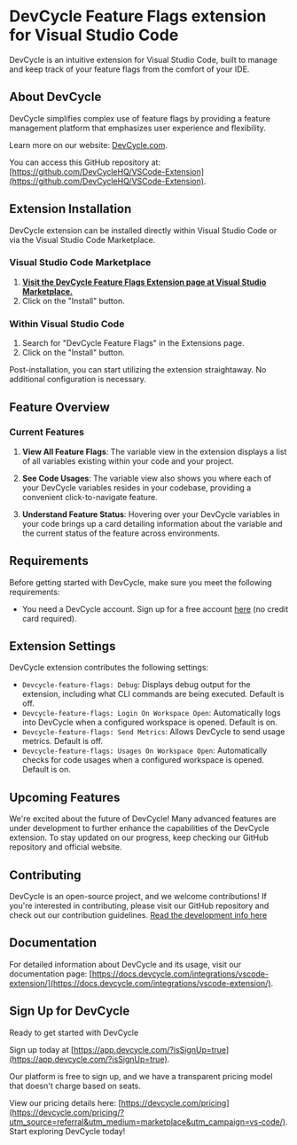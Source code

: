 # DevCycle Feature Flags extension for Visual Studio Code

DevCycle is an intuitive extension for Visual Studio Code, built to manage and keep track of your feature flags from the comfort of your IDE.

## About DevCycle

DevCycle simplifies complex use of feature flags by providing a feature management platform that emphasizes user experience and flexibility.

Learn more on our website: [DevCycle.com](https://devcycle.com/?utm_source=referral&utm_medium=marketplace&utm_campaign=vs-code).

You can access this GitHub repository at: [https://github.com/DevCycleHQ/VSCode-Extension](https://github.com/DevCycleHQ/VSCode-Extension).

## Extension Installation

DevCycle extension can be installed directly within Visual Studio Code or via the Visual Studio Code Marketplace.

### Visual Studio Code Marketplace
1. **[Visit the DevCycle Feature Flags Extension page at Visual Studio Marketplace.](https://marketplace.visualstudio.com/items?itemName=DevCycle.devcycle-feature-flags)**
2. Click on the "Install" button.

### Within Visual Studio Code
1. Search for "DevCycle Feature Flags" in the Extensions page.
2. Click on the "Install" button.

Post-installation, you can start utilizing the extension straightaway. No additional configuration is necessary.

## Feature Overview

### Current Features

1. **View All Feature Flags**: The variable view in the extension displays a list of all variables existing within your code and your project.

2. **See Code Usages**: The variable view also shows you where each of your DevCycle variables resides in your codebase, providing a convenient click-to-navigate feature.

3. **Understand Feature Status**: Hovering over your DevCycle variables in your code brings up a card detailing information about the variable and the current status of the feature across environments.

## Requirements

Before getting started with DevCycle, make sure you meet the following requirements:

- You need a DevCycle account. Sign up for a free account [here](https://app.devcycle.com/?isSignUp=true) (no credit card required).

## Extension Settings

DevCycle extension contributes the following settings:

- `Devcycle-feature-flags: Debug`: Displays debug output for the extension, including what CLI commands are being executed. Default is off.
- `Devcycle-feature-flags: Login On Workspace Open`: Automatically logs into DevCycle when a configured workspace is opened. Default is on.
- `Devcycle-feature-flags: Send Metrics`: Allows DevCycle to send usage metrics. Default is off.
- `Devcycle-feature-flags: Usages On Workspace Open`: Automatically checks for code usages when a configured workspace is opened. Default is on.

## Upcoming Features

We're excited about the future of DevCycle! Many advanced features are under development to further enhance the capabilities of the DevCycle extension. To stay updated on our progress, keep checking our GitHub repository and official website.

## Contributing

DevCycle is an open-source project, and we welcome contributions! If you're interested in contributing, please visit our GitHub repository and check out our contribution guidelines. [Read the development info here](DEVELOPMENT.md)

## Documentation

For detailed information about DevCycle and its usage, visit our documentation page: [https://docs.devcycle.com/integrations/vscode-extension/](https://docs.devcycle.com/integrations/vscode-extension/).

## Sign Up for DevCycle

Ready to get started with DevCycle

Sign up today at [https://app.devcycle.com/?isSignUp=true](https://app.devcycle.com/?isSignUp=true). 

Our platform is free to sign up, and we have a transparent pricing model that doesn't charge based on seats. 

View our pricing details here: [https://devcycle.com/pricing](https://devcycle.com/pricing/?utm_source=referral&utm_medium=marketplace&utm_campaign=vs-code/). Start exploring DevCycle today!

